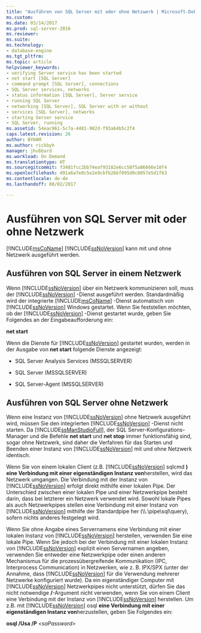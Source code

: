 ```yaml
---
title: "Ausführen von SQL Server mit oder ohne Netzwerk | Microsoft-Dokumentation"
ms.custom: 
ms.date: 03/14/2017
ms.prod: sql-server-2016
ms.reviewer: 
ms.suite: 
ms.technology:
- database-engine
ms.tgt_pltfrm: 
ms.topic: article
helpviewer_keywords:
- verifying Server service has been started
- net start [SQL Server]
- command prompt [SQL Server], connections
- SQL Server services, networks
- status information [SQL Server], Server service
- running SQL Server
- networking [SQL Server], SQL Server with or without
- services [SQL Server], networks
- starting Server service
- SQL Server, running
ms.assetid: 54eac961-5c7a-4481-982d-f93a64b5c2f4
caps.latest.revision: 26
author: BYHAM
ms.author: rickbyh
manager: jhubbard
ms.workload: On Demand
ms.translationtype: HT
ms.sourcegitcommit: f3481fcc2bb74eaf93182e6cc58f5a06666e10f4
ms.openlocfilehash: 491a6a7e8c5e2e9cbfb26bf095d0c8057e5d1f63
ms.contentlocale: de-de
ms.lasthandoff: 08/02/2017

---
```

# <a name="run-sql-server-with-or-without-a-network"></a>Ausführen von SQL Server mit oder ohne Netzwerk
  [!INCLUDE[msCoName](../../includes/msconame-md.md)] [!INCLUDE[ssNoVersion](../../includes/ssnoversion-md.md)] kann mit und ohne Netzwerk ausgeführt werden.  
  
## <a name="running-sql-server-on-a-network"></a>Ausführen von SQL Server in einem Netzwerk  
 Wenn [!INCLUDE[ssNoVersion](../../includes/ssnoversion-md.md)] über ein Netzwerk kommunizieren soll, muss der [!INCLUDE[ssNoVersion](../../includes/ssnoversion-md.md)] -Dienst ausgeführt werden. Standardmäßig wird der integrierte [!INCLUDE[msCoName](../../includes/msconame-md.md)] -Dienst automatisch von [!INCLUDE[ssNoVersion](../../includes/ssnoversion-md.md)] Windows gestartet. Wenn Sie feststellen möchten, ob der [!INCLUDE[ssNoVersion](../../includes/ssnoversion-md.md)] -Dienst gestartet wurde, geben Sie Folgendes an der Eingabeaufforderung ein:  
  
 **net start**  
  
 Wenn die Dienste für [!INCLUDE[ssNoVersion](../../includes/ssnoversion-md.md)] gestartet wurden, werden in der Ausgabe von **net start** folgende Dienste angezeigt:  
  
-   SQL Server Analysis Services (MSSQLSERVER)  
  
-   SQL Server (MSSQLSERVER)  
  
-   SQL Server-Agent (MSSQLSERVER)  
  
## <a name="running-sql-server-without-a-network"></a>Ausführen von SQL Server ohne Netzwerk  
 Wenn eine Instanz von [!INCLUDE[ssNoVersion](../../includes/ssnoversion-md.md)] ohne Netzwerk ausgeführt wird, müssen Sie den integrierten [!INCLUDE[ssNoVersion](../../includes/ssnoversion-md.md)] -Dienst nicht starten. Da [!INCLUDE[ssManStudioFull](../../includes/ssmanstudiofull-md.md)], der SQL Server-Konfigurations-Manager und die Befehle **net start** und **net stop** immer funktionsfähig sind, sogar ohne Netzwerk, sind daher die Verfahren für das Starten und Beenden einer Instanz von [!INCLUDE[ssNoVersion](../../includes/ssnoversion-md.md)] mit und ohne Netzwerk identisch.  
  
 Wenn Sie von einem lokalen Client (z.B. [!INCLUDE[ssNoVersion](../../includes/ssnoversion-md.md)] sqlcmd **) eine Verbindung mit einer eigenständigen Instanz von**herstellen, wird das Netzwerk umgangen. Die Verbindung mit der Instanz von [!INCLUDE[ssNoVersion](../../includes/ssnoversion-md.md)] erfolgt direkt mithilfe einer lokalen Pipe. Der Unterschied zwischen einer lokalen Pipe und einer Netzwerkpipe besteht darin, dass bei letzterer ein Netzwerk verwendet wird. Sowohl lokale Pipes als auch Netzwerkpipes stellen eine Verbindung mit einer Instanz von [!INCLUDE[ssNoVersion](../../includes/ssnoversion-md.md)] mithilfe der Standardpipe her (\\\\.\pipe\sql\query), sofern nichts anderes festgelegt wird.  
  
 Wenn Sie ohne Angabe eines Servernamens eine Verbindung mit einer lokalen Instanz von [!INCLUDE[ssNoVersion](../../includes/ssnoversion-md.md)] herstellen, verwenden Sie eine lokale Pipe. Wenn Sie jedoch bei der Verbindung mit einer lokalen Instanz von [!INCLUDE[ssNoVersion](../../includes/ssnoversion-md.md)] explizit einen Servernamen angeben, verwenden Sie entweder eine Netzwerkpipe oder einen anderen Mechanismus für die prozessübergreifende Kommunikation (IPC, Interprocess Communication) in Netzwerken, wie z. B. IPX/SPX (unter der Annahme, dass [!INCLUDE[ssNoVersion](../../includes/ssnoversion-md.md)] für die Verwendung mehrerer Netzwerke konfiguriert wurde). Da ein eigenständiger Computer mit [!INCLUDE[ssNoVersion](../../includes/ssnoversion-md.md)] Netzwerkpipes nicht unterstützt, dürfen Sie das nicht notwendige **/***<Servername>*-Argument nicht verwenden, wenn Sie von einem Client eine Verbindung mit der Instanz von [!INCLUDE[ssNoVersion](../../includes/ssnoversion-md.md)] herstellen. Um z.B. mit [!INCLUDE[ssNoVersion](../../includes/ssnoversion-md.md)] osql **eine Verbindung mit einer eigenständigen Instanz von**herzustellen, geben Sie Folgendes ein:  
  
 **osql /Usa /P** *\<saPassword>*  
  
  


